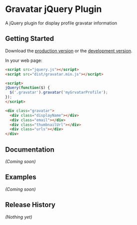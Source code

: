 # Gravatar jQuery Plugin

A jQuery plugin for display profile gravatar information

## Getting Started

Download the [production version][min] or the [development version][max].

[min]: https://raw.github.com/ezilocchi/jquery-gravatar/master/dist/jquery.gravatar.min.js
[max]: https://raw.github.com/ezilocchi/jquery-gravatar/master/dist/jquery.gravatar.js

In your web page:

```html
<script src="jquery.js"></script>
<script src="dist/gravatar.min.js"></script>

<script>
jQuery(function($) {
  $('.gravatar').gravatar('myGrvatarProfile');
});
</script>

<div class="gravatar">
  <div class="displayName"></div>
  <div class="email"></div>
  <div class="thumbnailUrl"></div>
  <div class="urls"></div>
</div>
```

## Documentation
_(Coming soon)_

## Examples
_(Coming soon)_

## Release History
_(Nothing yet)_
